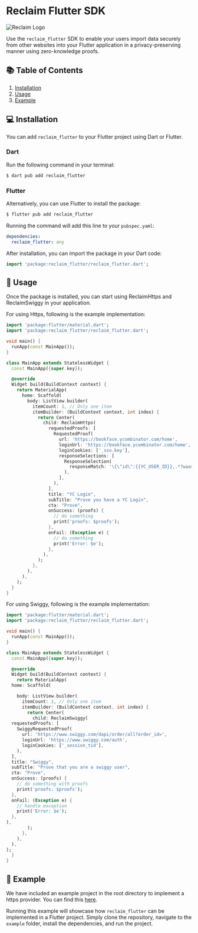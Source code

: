 # Reclaim Flutter SDK

![Reclaim Logo](https://reclaim-react-native-sdk.s3.ap-south-1.amazonaws.com/Logomark.png)

Use the `reclaim_flutter` SDK to enable your users import data securely from other websites into your Flutter application in a privacy-preserving manner using zero-knowledge proofs.

## 📚 Table of Contents
1. [Installation](#installation)
2. [Usage](#usage)
3. [Example](#example)

## 💻 Installation <a name="installation"></a>

You can add `reclaim_flutter` to your Flutter project using Dart or Flutter.

### Dart

Run the following command in your terminal:

```bash
$ dart pub add reclaim_flutter
```

### Flutter

Alternatively, you can use Flutter to install the package:

```bash
$ flutter pub add reclaim_flutter
```

Running the command will add this line to your `pubspec.yaml`:

```yaml
dependencies:
  reclaim_flutter: any
```

After installation, you can import the package in your Dart code:

```dart
import 'package:reclaim_flutter/reclaim_flutter.dart';
```

## 🚀 Usage <a name="usage"></a>

Once the package is installed, you can start using ReclaimHttps and ReclaimSwiggy in your application.

For using Https, following is the example implementation:

```dart
import 'package:flutter/material.dart';
import 'package:reclaim_flutter/reclaim_flutter.dart';

void main() {
  runApp(const MainApp());
}

class MainApp extends StatelessWidget {
  const MainApp({super.key});

  @override
  Widget build(BuildContext context) {
    return MaterialApp(
      home: Scaffold(
        body: ListView.builder(
          itemCount: 1, // Only one item
          itemBuilder: (BuildContext context, int index) {
            return Center(
              child: ReclaimHttps(
                requestedProofs: [
                  RequestedProof(
                    url: 'https://bookface.ycombinator.com/home',
                    loginUrl: 'https://bookface.ycombinator.com/home',
                    loginCookies: ['_sso.key'],
                    responseSelections: [
                      ResponseSelection(
                        responseMatch: '\{\"id\":{{YC_USER_ID}},.*?waas_admin.*?:{.*?}.*?:\\{.*?}.*?(?:full_name|first_name).*?}',
                      ),
                    ],
                  ),
                ],
                title: "YC Login",
                subTitle: "Prove you have a YC Login",
                cta: "Prove",
                onSuccess: (proofs) {
                  // do something
                  print('proofs: $proofs');
                },
                onFail: (Exception e) {
                  // do something
                  print('Error: $e');
                },
              ),
            );
          },
        ),
      ),
    );
  }
}
```

For using Swiggy, following is the example implementation:

```dart
import 'package:flutter/material.dart';
import 'package:reclaim_flutter/reclaim_flutter.dart';

void main() {
  runApp(const MainApp());
}

class MainApp extends StatelessWidget {
  const MainApp({super.key});

  @override
  Widget build(BuildContext context) {
    return MaterialApp(
  home: Scaffold(

    body: ListView.builder( 
      itemCount: 1, // Only one item
      itemBuilder: (BuildContext context, int index) {
        return Center(
          child: ReclaimSwiggy(
  requestedProofs: [
    SwiggyRequestedProof(
      url: 'https://www.swiggy.com/dapi/order/all?order_id=',
      loginUrl: 'https://www.swiggy.com/auth',
      loginCookies: ['_session_tid'],
    ),
  ],
  title: "Swiggy",
  subTitle: "Prove that you are a swiggy user",
  cta: "Prove",
  onSuccess: (proofs) {
    // do something with proofs
    print('proofs: $proofs');
  },
  onFail: (Exception e) {
    // handle exception
    print('Error: $e');
  },
),
        );
      },
    ),
  ),
);
  }
}
```



## 📁 Example <a name="example"></a>

We have included an example project in the root directory to implement a https provider. You can find this [here](https://github.com/reclaimprotocol/reclaim_flutter/tree/main/example).

Running this example will showcase how `reclaim_flutter` can be implemented in a Flutter project. Simply clone the repository, navigate to the `example` folder, install the dependencies, and run the project.